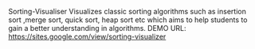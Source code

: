 Sorting-Visualiser
Visualizes classic sorting algorithms such as insertion sort ,merge sort, quick sort, heap sort etc which aims to help students to gain a better understanding in algorithms.
DEMO URL: https://sites.google.com/view/sorting-visualizer
